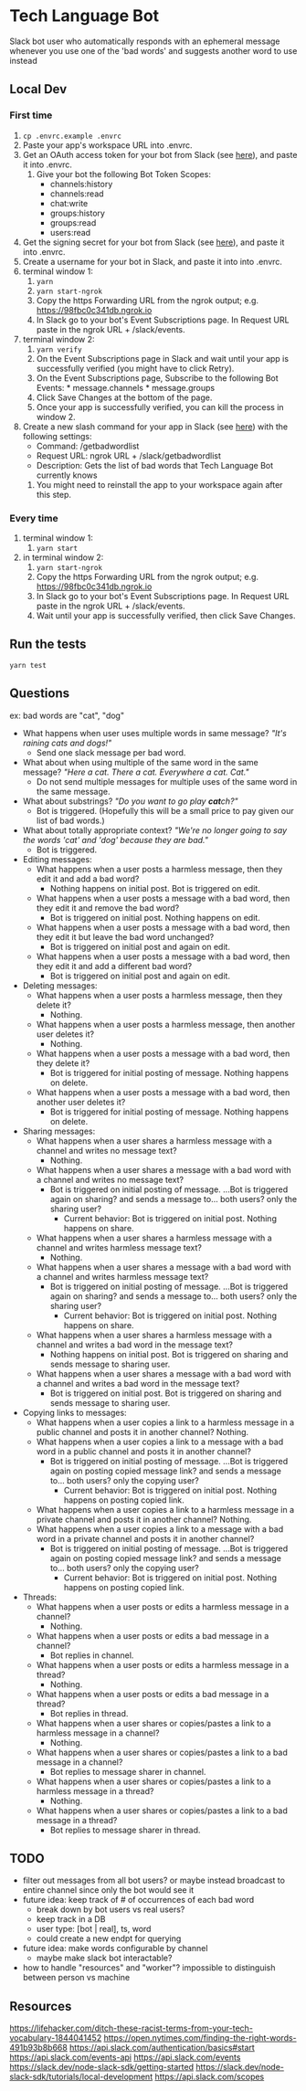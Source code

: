 # Tech Language Bot
Slack bot user who automatically responds with an ephemeral message whenever you use one of the 'bad words' and suggests another word to use instead


## Local Dev
### First time

1. ``` cp .envrc.example .envrc ```
1. Paste your app's workspace URL into .envrc.
1. Get an OAuth access token for your bot from Slack (see [here](https://api.slack.com/authentication/token-types#bot)), and paste it into .envrc.
    1. Give your bot the following Bot Token Scopes:
        * channels:history
        * channels:read
        * chat:write
        * groups:history
        * groups:read
        * users:read
1. Get the signing secret for your bot from Slack (see [here](https://api.slack.com/authentication/verifying-requests-from-slack)), and paste it into .envrc.
1. Create a username for your bot in Slack, and paste it into into .envrc.
1. terminal window 1:
    1. ``` yarn ```
    1. ``` yarn start-ngrok ```
    1. Copy the https Forwarding URL from the ngrok output; e.g. https://98fbc0c341db.ngrok.io
    1. In Slack go to your bot's Event Subscriptions page. In Request URL paste in the ngrok URL + /slack/events.
1. terminal window 2:
    1. ``` yarn verify ```
    1. On the Event Subscriptions page in Slack and wait until your app is successfully verified (you might have to click Retry).
    1. On the Event Subscriptions page, Subscribe to the following Bot Events:
            * message.channels
            * message.groups
    1. Click Save Changes at the bottom of the page.
    1. Once your app is successfully verified, you can kill the process in window 2.
1. Create a new slash command for your app in Slack (see [here](https://api.slack.com/interactivity/slash-commands)) with the following settings:
    * Command: /getbadwordlist
    * Request URL: ngrok URL + /slack/getbadwordlist
    * Description: Gets the list of bad words that Tech Language Bot currently knows
    1. You might need to reinstall the app to your workspace again after this step.


### Every time
1. terminal window 1:
    1. ``` yarn start ```
1. in terminal window 2:
    1. ``` yarn start-ngrok ```
    1. Copy the https Forwarding URL from the ngrok output; e.g. https://98fbc0c341db.ngrok.io
    1. In Slack go to your bot's Event Subscriptions page. In Request URL paste in the ngrok URL + /slack/events.
    1. Wait until your app is successfully verified, then click Save Changes.


## Run the tests
``` yarn test ```


## Questions
ex: bad words are "cat", "dog"
* What happens when user uses multiple words in same message? _"It's raining cats and dogs!"_
    * Send one slack message per bad word.
* What about when using multiple of the same word in the same message? _"Here a cat. There a cat. Everywhere a cat. Cat."_
    * Do not send multiple messages for multiple uses of the same word in the same message.
* What about substrings? _"Do you want to go play **cat**ch?"_
    * Bot is triggered. (Hopefully this will be a small price to pay given our list of bad words.)
* What about totally appropriate context? _"We're no longer going to say the words 'cat' and 'dog' because they are bad."_
    * Bot is triggered.
* Editing messages:
    * What happens when a user posts a harmless message, then they edit it and add a bad word?
        * Nothing happens on initial post. Bot is triggered on edit.
    * What happens when a user posts a message with a bad word, then they edit it and remove the bad word?
        * Bot is triggered on initial post. Nothing happens on edit.
    * What happens when a user posts a message with a bad word, then they edit it but leave the bad word unchanged?
        * Bot is triggered on initial post and again on edit.
    * What happens when a user posts a message with a bad word, then they edit it and add a different bad word?
        * Bot is triggered on initial post and again on edit.
* Deleting messages:
    * What happens when a user posts a harmless message, then they delete it?
        * Nothing.
    * What happens when a user posts a harmless message, then another user deletes it?
        * Nothing.
    * What happens when a user posts a message with a bad word, then they delete it?
        * Bot is triggered for initial posting of message. Nothing happens on delete.
    * What happens when a user posts a message with a bad word, then another user deletes it?
        * Bot is triggered for initial posting of message. Nothing happens on delete.
* Sharing messages:
    * What happens when a user shares a harmless message with a channel and writes no message text?
        * Nothing.
    * What happens when a user shares a message with a bad word with a channel and writes no message text?
        * Bot is triggered on initial posting of message. ...Bot is triggered again on sharing? and sends a message to... both users? only the sharing user?
            * Current behavior: Bot is triggered on initial post. Nothing happens on share.
    * What happens when a user shares a harmless message with a channel and writes harmless message text?
        * Nothing.
    * What happens when a user shares a message with a bad word with a channel and writes harmless message text?
        * Bot is triggered on initial posting of message. ...Bot is triggered again on sharing? and sends a message to... both users? only the sharing user?
            * Current behavior: Bot is triggered on initial post. Nothing happens on share.
    * What happens when a user shares a harmless message with a channel and writes a bad word in the message text?
        * Nothing happens on initial post. Bot is triggered on sharing and sends message to sharing user.
    * What happens when a user shares a message with a bad word with a channel and writes a bad word in the message text?
        * Bot is triggered on initial post. Bot is triggered on sharing and sends message to sharing user.
* Copying links to messages:
    * What happens when a user copies a link to a harmless message in a public channel and posts it in another channel?
        Nothing.
    * What happens when a user copies a link to a message with a bad word in a public channel and posts it in another channel?
        * Bot is triggered on initial posting of message. ...Bot is triggered again on posting copied message link? and sends a message to... both users? only the copying user?
            * Current behavior: Bot is triggered on initial post. Nothing happens on posting copied link.
    * What happens when a user copies a link to a harmless message in a private channel and posts it in another channel?
        Nothing.
    * What happens when a user copies a link to a message with a bad word in a private channel and posts it in another channel?
        * Bot is triggered on initial posting of message. ...Bot is triggered again on posting copied message link? and sends a message to... both users? only the copying user?
            * Current behavior: Bot is triggered on initial post. Nothing happens on posting copied link.
* Threads:
    * What happens when a user posts or edits a harmless message in a channel?
        * Nothing.
    * What happens when a user posts or edits a bad message in a channel?
        * Bot replies in channel.
    * What happens when a user posts or edits a harmless message in a thread?
        * Nothing.
    * What happens when a user posts or edits a bad message in a thread?
        * Bot replies in thread.
    * What happens when a user shares or copies/pastes a link to a harmless message in a channel?
        * Nothing.
    * What happens when a user shares or copies/pastes a link to a bad message in a channel?
        * Bot replies to message sharer in channel.
    * What happens when a user shares or copies/pastes a link to a harmless message in a thread?
        * Nothing.
    * What happens when a user shares or copies/pastes a link to a bad message in a thread?
        * Bot replies to message sharer in thread.


## TODO
* filter out messages from all bot users? or maybe instead broadcast to entire channel since only the bot would see it
* future idea: keep track of # of occurrences of each bad word
    * break down by bot users vs real users?
    * keep track in a DB
    * user type: [bot | real], ts, word
    * could create a new endpt for querying
* future idea: make words configurable by channel
    * maybe make slack bot interactable?
* how to handle "resources" and "worker"? impossible to distinguish between person vs machine


## Resources
https://lifehacker.com/ditch-these-racist-terms-from-your-tech-vocabulary-1844041452
https://open.nytimes.com/finding-the-right-words-491b93b8b668
https://api.slack.com/authentication/basics#start
https://api.slack.com/events-api
https://api.slack.com/events
https://slack.dev/node-slack-sdk/getting-started
https://slack.dev/node-slack-sdk/tutorials/local-development
https://api.slack.com/scopes
